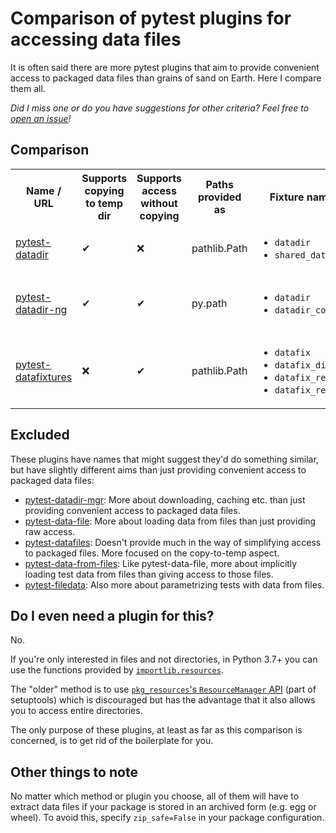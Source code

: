 # Comparison of pytest plugins for accessing data files

It is often said there are more pytest plugins that aim to provide convenient
access to packaged data files than grains of sand on Earth. Here I compare them
all.

*Did I miss one or do you have suggestions for other criteria? Feel free to
[open an issue](https://github.com/smheidrich/comparison-of-pytest-data-file-access-plugins/issues/new)!*


## Comparison

<table>
  <tr>
    <th>Name / URL</th>
    <th>Supports copying to temp dir</th>
    <th>Supports access without copying</th>
    <th>Paths provided as</th>
    <th>Fixture names</th>
    <th>Folder names</th>
  </tr>
  <tr>
    <td>
      <a href="https://pypi.org/project/pytest-datadir/">
        pytest-datadir
      </a>
    </td>
    <td>
      ✔
    </td>
    <td>
      ❌
    </td>
    <td>
      pathlib.Path
    </td>
    <td>
      <ul>
        <li><code>datadir</code></li>
        <li><code>shared_datadir</code></li>
      </ul>
    </td>
    <td>
      <ul>
        <li><code>data</code></li>
        <li><code>test_TEST_NAME</code></li>
      </ul>
    </td>
  </tr>
  <tr>
    <td>
      <a href="https://pypi.org/project/pytest-datadir-ng/">
        pytest-datadir-ng
      </a>
    </td>
    <td>
      ✔
    </td>
    <td>
      ✔
    </td>
    <td>
      py.path
    </td>
    <td>
      <ul>
        <li><code>datadir</code></li>
        <li><code>datadir_copy</code></li>
      </ul>
    </td>
    <td>
      <ul>
        <li><code>data</code></li>
        <li><code>data/test_TEST_NAME</code></li>
        <li><code>test_TEST_NAME</code></li>
      </ul>
    </td>
  </tr>
  <tr>
    <td>
      <a href="https://pypi.org/project/pytest-datafixtures/">
        pytest-datafixtures
      </a>
    </td>
    <td>
      ❌
    </td>
    <td>
      ✔
    </td>
    <td>
      pathlib.Path
    </td>
    <td>
      <ul>
        <li><code>datafix</code></li>
        <li><code>datafix_dir</code></li>
        <li><code>datafix_read</code></li>
        <li><code>datafix_readbin</code></li>
      </ul>
    </td>
    <td>
      <ul>
        <li><code>datafixtures</code></li>
        <li><code>**/datafixtures</code></li>
      </ul>
    </td>
  </tr>
</table>


## Excluded

These plugins have names that might suggest they'd do something similar, but
have slightly different aims than just providing convenient access to packaged
data files:

- [pytest-datadir-mgr](https://pypi.org/project/pytest-datadir-mgr/):
  More about downloading, caching etc. than just providing convenient access to
  packaged data files.
- [pytest-data-file](https://pypi.org/project/pytest-data-file/):
  More about loading data from files than just providing raw access.
- [pytest-datafiles](https://pypi.org/project/pytest-datafiles/):
  Doesn't provide much in the way of simplifying access to packaged files. More
  focused on the copy-to-temp aspect.
- [pytest-data-from-files](https://pypi.org/project/pytest-data-from-files/):
  Like pytest-data-file, more about implicitly loading test data from files
  than giving access to those files.
- [pytest-filedata](https://pypi.org/project/pytest-filedata/):
  Also more about parametrizing tests with data from files.



## Do I even need a plugin for this?

No.

If you're only interested in files and not directories, in Python 3.7+ you
can use the functions provided by
[`importlib.resources`](https://docs.python.org/3/library/importlib.html#module-importlib.resources).

The "older" method is to use
[`pkg_resources`'s `ResourceManager`
API](https://setuptools.pypa.io/en/latest/pkg_resources.html#resourcemanager-api)
(part of setuptools) which is discouraged but has the advantage that it also
allows you to access entire directories.

The only purpose of these plugins, at least as far as this comparison is
concerned, is to get rid of the boilerplate for you.


## Other things to note

No matter which method or plugin you choose, all of them will have to extract
data files if your package is stored in an archived form (e.g. egg or wheel).
To avoid this, specify `zip_safe=False` in your package configuration.
